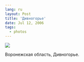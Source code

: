 ```yaml
---
lang: ru
layout: Post
title: 'Дивногорье'
date: Jul 12, 2006
tags:
  - photos
---
```


![](photo://727)

Воронежская область, Дивногорье.
